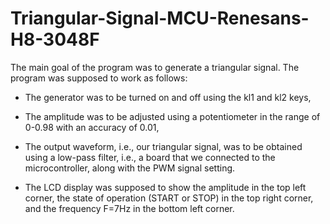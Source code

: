 # Triangular-Signal-MCU-Renesans-H8-3048F

The main goal of the program was to generate a triangular signal. The program was supposed to work as follows:

* The generator was to be turned on and off using the kl1 and kl2 keys,

* The amplitude was to be adjusted using a potentiometer in the range of 0-0.98 with an accuracy of 0.01,

* The output waveform, i.e., our triangular signal, was to be obtained using a low-pass filter, i.e., a board that we connected to the microcontroller, along with the PWM signal setting.

* The LCD display was supposed to show the amplitude in the top left corner, the state of operation (START or STOP) in the top right corner, and the frequency F=7Hz in the bottom left corner.
